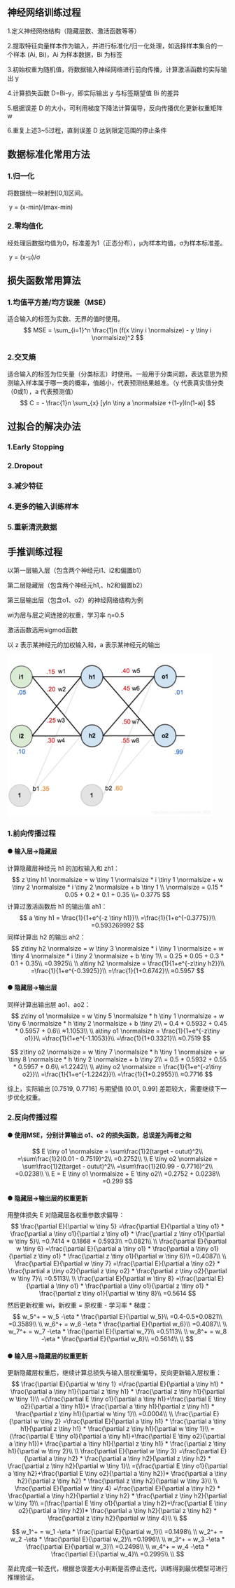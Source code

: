 ## 神经网络训练过程

1.定义神经网络结构（隐藏层数、激活函数等等）

2.提取特征向量样本作为输入，并进行标准化/归一化处理，如选择样本集合的一个样本 (Ai, Bi)，Ai 为样本数据，Bi 为标签

3.初始权重为随机值，将数据输入神经网络进行前向传播，计算激活函数的实际输出 y

4.计算损失函数 D=Bi-y，即实际输出 y 与标签期望值 Bi 的差异

5.根据误差 D 的大小，可利用梯度下降法计算偏导，反向传播优化更新权重矩阵 w

6.重复上述3~5过程，直到误差 D 达到限定范围的停止条件



## 数据标准化常用方法

### 1.归一化

将数据统一映射到[0,1]区间。

​	y = (x-min)/(max-min)

### 2.零均值化

经处理后数据均值为0，标准差为1（正态分布），μ为样本均值，σ为样本标准差。

​	y = (x-μ)/σ



## 损失函数常用算法

### 1.均值平方差/均方误差（MSE）

适合输入的标签为实数、无界的值时使用。
$$
MSE = \sum_{i=1}^n \frac{1}n (f(x \tiny i \normalsize) - y \tiny i \normalsize)^2
$$

### 2.交叉熵

适合输入的标签为位矢量（分类标志）时使用。一般用于分类问题，表达意思为预测输入样本属于哪一类的概率，值越小，代表预测结果越准。（y 代表真实值分类（0或1），a 代表预测值）
$$
C = - \frac{1}n \sum_{x} [yln \tiny a \normalsize +(1-y)ln(1-a)]
$$


## 过拟合的解决办法

### 1.Early Stopping

### 2.Dropout

### 3.减少特征

### 4.更多的输入训练样本

### 5.重新清洗数据



## 手推训练过程

以第一层输入层（包含两个神经元i1、i2和偏置b1）

第二层隐藏层（包含两个神经元h1,、h2和偏置b2）

第三层输出层（包含o1、o2）的神经网络结构为例

wi为层与层之间连接的权重，学习率 η=0.5

激活函数选用sigmod函数

以 z 表示某神经元的加权输入和，a 表示某神经元的输出

<img src=".\神经网络训练.png" alt="image-20240620133857924" style="zoom:50%;" />



### 1.前向传播过程

#### ● 输入层→隐藏层

计算隐藏层神经元 h1 的加权输入和 zh1：
$$
z \tiny h1 \normalsize = w \tiny 1  \normalsize * i \tiny 1  \normalsize + w \tiny 2  \normalsize * i \tiny 2  \normalsize + b \tiny 1 \\
\normalsize  = 0.15 * 0.05 + 0.2 * 0.1 + 0.35
\\= 0.3775
$$
计算过激活函数后 h1 的输出值 ah1：
$$
a \tiny h1 = \frac{1}{1+e^{-z \tiny h1}}\\
=\frac{1}{1+e^{-0.3775}}\\
=0.593269992
$$
同样计算出 h2 的输出 ah2：
$$
z\tiny h2 \normalsize = w \tiny 3 \normalsize * i \tiny 1 \normalsize + w \tiny 4 \normalsize * i \tiny 2 \normalsize + b \tiny 1\\
= 0.25 * 0.05 + 0.3 * 0.1 + 0.35\\
=0.3925\\
\\
a\tiny h2 \normalsize = \frac{1}{1+e^{-z\tiny h2}}\\
=\frac{1}{1+e^{-0.3925}}\\
=\frac{1}{1+0.6742}\\
≈0.5957
$$


#### ● 隐藏层→输出层

同样计算出输出层 ao1、ao2：
$$
z\tiny o1 \normalsize = w \tiny 5 \normalsize * h \tiny 1 \normalsize + w \tiny 6 \normalsize * h \tiny 2 \normalsize + b \tiny 2\\
= 0.4 * 0.5932 + 0.45 * 0.5957 + 0.6\\
≈1.1053\\
\\
a\tiny o1 \normalsize = \frac{1}{1+e^{-z\tiny o1}}\\
=\frac{1}{1+e^{-1.1053}}\\
=\frac{1}{1+0.3321}\\
≈0.7519
$$

$$
z\tiny o2 \normalsize = w \tiny 7 \normalsize * h \tiny 1 \normalsize + w \tiny 8 \normalsize * h \tiny 2 \normalsize + b \tiny 2\\
= 0.5 * 0.5932 + 0.55 * 0.5957 + 0.6\\
≈1.2242\\
\\
a\tiny o2 \normalsize = \frac{1}{1+e^{-z\tiny o2}}\\
=\frac{1}{1+e^{-1.2242}}\\
=\frac{1}{1+0.2955}\\
≈0.7716
$$

综上，实际输出 [0.7519, 0.7716] 与期望值 [0.01, 0.99] 差距较大，需要继续下一步优化权重。

### 2.反向传播过程

#### ● 使用MSE，分别计算输出 o1、o2 的损失函数，总误差为两者之和

$$
E \tiny o1 \normalsize = \sum\frac{1}2(target - outut)^2\\
=\sum\frac{1}2(0.01 - 0.7519)^2\\
=0.2752\\
\\
E \tiny o2 \normalsize = \sum\frac{1}2(target - outut)^2\\
=\sum\frac{1}2(0.99 - 0.7716)^2\\
=0.0238\\
\\
E = E \tiny o1 \normalsize + E \tiny o2\\
=0.2752 + 0.0238\\
=0.299
$$



#### ● 隐藏层→输出层的权重更新

用整体损失 E 对隐藏层各权重参数求偏导：
$$
\frac{\partial E}{\partial w \tiny 5} =\frac{\partial E}{\partial a \tiny o1} * \frac{\partial a \tiny o1}{\partial z \tiny o1} * \frac{\partial z \tiny o1}{\partial w \tiny 5}\\
=0.7414 * 0.1868 * 0.5933\\
=0.0821\\
\\
\frac{\partial E}{\partial w \tiny 6} =\frac{\partial E}{\partial a \tiny o1} * \frac{\partial a \tiny o1}{\partial z \tiny o1} * \frac{\partial z \tiny o1}{\partial w \tiny 6}\\
=0.4087\\
\\
\frac{\partial E}{\partial w \tiny 7} =\frac{\partial E}{\partial a \tiny o2} * \frac{\partial a \tiny o2}{\partial z \tiny o2} * \frac{\partial z \tiny o2}{\partial w \tiny 7}\\
=0.5113\\
\\
\frac{\partial E}{\partial w \tiny 8} =\frac{\partial E}{\partial a \tiny o1} * \frac{\partial a \tiny o1}{\partial z \tiny o1} * \frac{\partial z \tiny o1}{\partial w \tiny 8}\\
=0.5614
$$
然后更新权重 wi，新权重 = 原权重 - 学习率 * 梯度：
$$
w_5^+ = w_5 -\eta * \frac{\partial E}{\partial w_5}\\
=0.4-0.5*0.0821\\
=0.3589\\
\\
w_6^+ = w_6 -\eta * \frac{\partial E}{\partial w_6}\\
=0.4087\\
\\
w_7^+ = w_7 -\eta * \frac{\partial E}{\partial w_7}\\
=0.5113\\
\\
w_8^+ = w_8 -\eta * \frac{\partial E}{\partial w_8}\\
=0.5614\\
\\
$$


#### ● 输入层→隐藏层的权重更新

更新隐藏层权重后，继续计算总损失与输入层权重偏导，反向更新输入层权重：
$$
\frac{\partial E}{\partial w \tiny 1} =\frac{\partial E}{\partial a \tiny h1} * \frac{\partial a \tiny h1}{\partial z \tiny h1} * \frac{\partial z \tiny h1}{\partial w \tiny 1}\\
=(\frac{\partial E \tiny o1}{\partial a \tiny h1}+\frac{\partial E \tiny o2}{\partial a \tiny h1})* \frac{\partial a \tiny h1}{\partial z \tiny h1} * \frac{\partial z \tiny h1}{\partial w \tiny 1}\\
=0.0004\\
\\
\frac{\partial E}{\partial w \tiny 2} =\frac{\partial E}{\partial a \tiny h1} * \frac{\partial a \tiny h1}{\partial z \tiny h1} * \frac{\partial z \tiny h1}{\partial w \tiny 1}\\
=(\frac{\partial E \tiny o1}{\partial a \tiny h1}+\frac{\partial E \tiny o2}{\partial a \tiny h1})* \frac{\partial a \tiny h1}{\partial z \tiny h1} * \frac{\partial z \tiny h1}{\partial w \tiny 2}\\
\\
\frac{\partial E}{\partial w \tiny 3} =\frac{\partial E}{\partial a \tiny h2} * \frac{\partial a \tiny h2}{\partial z \tiny h2} * \frac{\partial z \tiny h2}{\partial w \tiny 1}\\
=(\frac{\partial E \tiny o1}{\partial a \tiny h2}+\frac{\partial E \tiny o2}{\partial a \tiny h2})* \frac{\partial a \tiny h2}{\partial z \tiny h2} * \frac{\partial z \tiny h2}{\partial w \tiny 3}\\
\\
\frac{\partial E}{\partial w \tiny 4} =\frac{\partial E}{\partial a \tiny h2} * \frac{\partial a \tiny h2}{\partial z \tiny h2} * \frac{\partial z \tiny h2}{\partial w \tiny 1}\\
=(\frac{\partial E \tiny o1}{\partial a \tiny h2}+\frac{\partial E \tiny o2}{\partial a \tiny h2})* \frac{\partial a \tiny h2}{\partial z \tiny h2} * \frac{\partial z \tiny h2}{\partial w \tiny 4}\\
\\
$$

$$
w_1^+ = w_1 -\eta * \frac{\partial E}{\partial w_1}\\
=0.1498\\
\\
w_2^+ = w_2 -\eta * \frac{\partial E}{\partial w_2}\\
=0.1996\\
\\
w_3^+ = w_3 -\eta * \frac{\partial E}{\partial w_3}\\
=0.2498\\
\\
w_4^+ = w_4 -\eta * \frac{\partial E}{\partial w_4}\\
=0.2995\\
\\
$$

至此完成一轮迭代，根据总误差大小判断是否停止迭代，训练得到最优模型可进行推理验证。

